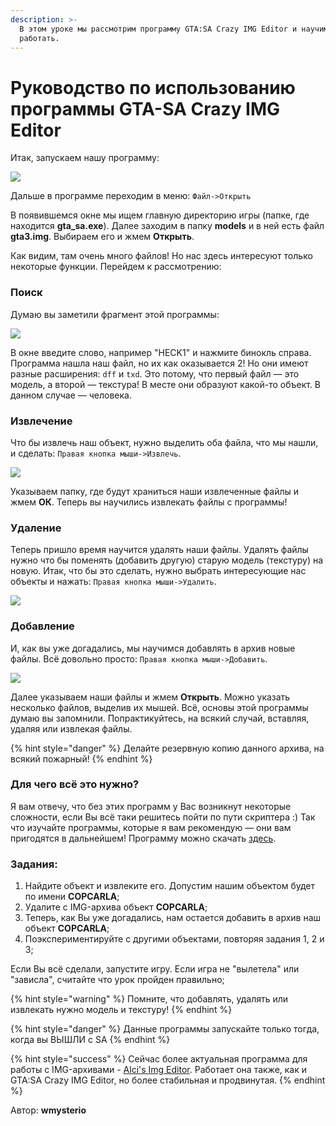 ```yaml
---
description: >-
  В этом уроке мы рассмотрим программу GTA:SA Crazy IMG Editor и научимся с ней
  работать.
---
```


# Руководство по использованию программы GTA-SA Crazy IMG Editor

Итак, запускаем нашу программу:

![](https://github.com/wmysterio/scm-scripting-lessons/raw/resources/\_pu/0/09935551.png)

Дальше в программе переходим в меню: `Файл->Открыть`

В появившемся окне мы ищем главную директорию игры (папке, где находится **gta\_sa.exe**). Далее заходим в папку **models** и в ней есть файл **gta3.img**. Выбираем его и жмем **Открыть**.

Как видим, там очень много файлов! Но нас здесь интересуют только некоторые функции. Перейдем к рассмотрению:

### Поиск

Думаю вы заметили фрагмент этой программы:

![](https://github.com/wmysterio/scm-scripting-lessons/raw/resources/\_pu/0/29723113.png)

В окне введите слово, например "HECK1" и нажмите бинокль справа. Программа нашла наш файл, но их как оказывается 2! Но они имеют разные расширения: `dff` и `txd`. Это потому, что первый файл — это модель, а второй — текстура! В месте они образуют какой-то объект. В данном случае — человека.

### Извлечение

Что бы извлечь наш объект, нужно выделить оба файла, что мы нашли, и сделать: `Правая кнопка мыши->Извлечь`.

![](https://github.com/wmysterio/scm-scripting-lessons/raw/resources/\_pu/0/65752225.png)

Указываем папку, где будут храниться наши извлеченные файлы и жмем **ОК**. Теперь вы научились извлекать файлы с программы!

### Удаление

Теперь пришло время научится удалять наши файлы. Удалять файлы нужно что бы поменять (добавить другую) старую модель (текстуру) на новую. Итак, что бы это сделать, нужно выбрать интересующие нас объекты и нажать: `Правая кнопка мыши->Удалить`.

![](https://github.com/wmysterio/scm-scripting-lessons/raw/resources/\_pu/0/62121152.jpg)

### Добавление

И, как вы уже догадались, мы научимся добавлять в архив новые файлы. Всё довольно просто: `Правая кнопка мыши->Добавить`.

![](https://github.com/wmysterio/scm-scripting-lessons/raw/resources/\_pu/0/85598885.jpg)

Далее указываем наши файлы и жмем **Открыть**. Можно указать несколько файлов, выделив их мышей. Всё, основы этой программы думаю вы запомнили. Попрактикуйтесь, на всякий случай, вставляя, удаляя или извлекая файлы.

{% hint style="danger" %}
Делайте резервную копию данного архива, на всякий пожарный!
{% endhint %}

### Для чего всё это нужно?

Я вам отвечу, что без этих программ у Вас возникнут некоторые сложности, если Вы всё таки решитесь пойти по пути скриптера :) Так что изучайте программы, которые я вам рекомендую — они вам пригодятся в дальнейшем! Программу можно скачать [здесь](https://github.com/wmysterio/scm-scripting-lessons/raw/resources/\_ld/0/49\_70\_GTA-SACrazyI.zip).&#x20;

### Задания:

1. Найдите объект и извлеките его. Допустим нашим объектом будет по имени **COPCARLA**;
2. Удалите с IMG-архива объект **COPCARLA**;
3. Теперь, как Вы уже догадались, нам остается добавить в архив наш объект **COPCARLA**;
4. Поэкспериментируйте с другими объектами, повторяя задания 1, 2 и 3;

Если Вы всё сделали, запустите игру. Если игра не "вылетела" или "зависла", считайте что урок пройден правильно;

{% hint style="warning" %}
Помните, что добавлять, удалять или извлекать нужно модель и текстуру!
{% endhint %}

{% hint style="danger" %}
Данные программы запускайте только тогда, когда вы ВЫШЛИ с SA
{% endhint %}

{% hint style="success" %}
Сейчас более актуальная программа для работы с IMG-архивами - [Alci's Img Editor](https://github.com/wmysterio/scm-scripting-lessons/raw/resources/\_ld/6/676\_1291133087\_alci.zip). Работает она также, как и GTA:SA Crazy IMG Editor, но более стабильная и продвинутая.
{% endhint %}



Автор: **wmysterio**
